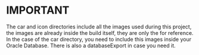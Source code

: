 # IMPORTANT
The car and icon directories include all the images used during this project, the images are already inside the build itself, they are only the for reference.
In the case of the car directory, you need to include this images inside your Oracle Database. There is also a databaseExport in case you need it.
